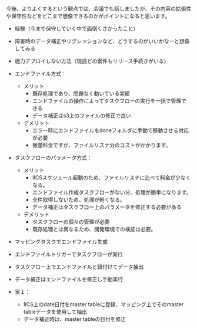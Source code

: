 今後、よりよくするという観点では、会議でも話しましたが、その内容の拡張性や保守性などをどこまで想像できるのかがポイントになると思います。

- 経験（今まで保守していく中で面倒くさかったこと）
- 障害時のデータ補正やリグレッションなど、どうするのがいいかなーと想像してみる
- 極力デプロイしない方法（現読どの案件もリリース手続きがいる）


- エンドファイル方式：
  - メリット
    - 既存処理であり、問題なく動いている実績
    - エンドファイルの操作によってタスクフローの実行を一括で管理できる
    - データ補正はs3上のファイルの修正で良い
  - デメリット
    - エラー時にエンドファイルをdoneフォルダに手動で移動させる対応が必要
    - 微量料金ですが、ファイルリスナ分のコストがかかります。
- タスクフローのパラメータ方式：
  - メリット
    - IICSスケジュール起動のため、ファイルリスナに比べて料金が少なくなる。
    - エンドファイル作成タスクフローがない分、処理が簡単になります。
    - 全件取得しないため、処理が軽くなる。
    - データ補正はタスクフロー上のパラメータを修正する必要がある
  - デメリット
    - タスクフローの個々の管理が必要
    - 既存処理とは異なるため、開発環境での検証は必要。

- マッピングタスクでエンドファイル生成
- エンドファイルトリガーでタスクフローが実行
- タスクフロー上でエンドファイルと紐付けてデータ抽出
- データ補正はエンドファイルを修正し手動実行


- 案１：
    - IICS上のdate日付をmaster tableに登録、マッピング上でそのmaster tableデータを使用して抽出
    - データ補正時は、master tableの日付を修正
